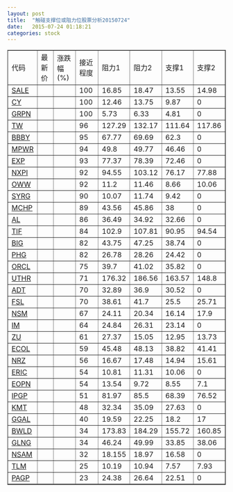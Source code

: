 ```yaml
---
layout: post
title:  "触碰支撑位或阻力位股票分析20150724"
date:   2015-07-24 01:18:21
categories: stock
---
```

<script type="text/javascript">
var stockList = []
stockList.push('gb_sale');
stockList.push('gb_cy');
stockList.push('gb_grpn');
stockList.push('gb_tw');
stockList.push('gb_bbby');
stockList.push('gb_mpwr');
stockList.push('gb_exp');
stockList.push('gb_nxpi');
stockList.push('gb_oww');
stockList.push('gb_syrg');
stockList.push('gb_mchp');
stockList.push('gb_al');
stockList.push('gb_tif');
stockList.push('gb_big');
stockList.push('gb_phg');
stockList.push('gb_orcl');
stockList.push('gb_uthr');
stockList.push('gb_adt');
stockList.push('gb_fsl');
stockList.push('gb_nsm');
stockList.push('gb_im');
stockList.push('gb_zu');
stockList.push('gb_ecol');
stockList.push('gb_nrz');
stockList.push('gb_eric');
stockList.push('gb_eopn');
stockList.push('gb_ipgp');
stockList.push('gb_kmt');
stockList.push('gb_ggal');
stockList.push('gb_bwld');
stockList.push('gb_glng');
stockList.push('gb_nsam');
stockList.push('gb_tlm');
stockList.push('gb_pagp');
</script>
<table border="1">
 <tr>
 <td>代码</td>
 <td>最新价</td>
 <td>涨跌幅(%)</td>
 <td>接近程度</td>
 <td>阻力1</td>
 <td>阻力2</td>
 <td>支撑1</td>
 <td>支撑2</td>
</tr>
  <tr id="sale" class="red">
  <td><a href="http://stock.finance.sina.com.cn/usstock/quotes/SALE.html" target="_blank">SALE</a></td><td></td><td></td><td>100</td><td>16.85</td><td>18.47</td><td>13.55</td><td>14.98</td></tr>
  <tr id="cy" class="red">
  <td><a href="http://stock.finance.sina.com.cn/usstock/quotes/CY.html" target="_blank">CY</a></td><td></td><td></td><td>100</td><td>12.46</td><td>13.75</td><td>9.87</td><td>0</td></tr>
  <tr id="grpn" class="green">
  <td><a href="http://stock.finance.sina.com.cn/usstock/quotes/GRPN.html" target="_blank">GRPN</a></td><td></td><td></td><td>100</td><td>5.73</td><td>6.33</td><td>4.81</td><td>0</td></tr>
  <tr id="tw" class="red">
  <td><a href="http://stock.finance.sina.com.cn/usstock/quotes/TW.html" target="_blank">TW</a></td><td></td><td></td><td>96</td><td>127.29</td><td>132.17</td><td>111.64</td><td>117.86</td></tr>
  <tr id="bbby" class="red">
  <td><a href="http://stock.finance.sina.com.cn/usstock/quotes/BBBY.html" target="_blank">BBBY</a></td><td></td><td></td><td>95</td><td>67.77</td><td>69.69</td><td>62.3</td><td>0</td></tr>
  <tr id="mpwr" class="red">
  <td><a href="http://stock.finance.sina.com.cn/usstock/quotes/MPWR.html" target="_blank">MPWR</a></td><td></td><td></td><td>94</td><td>49.8</td><td>49.77</td><td>46.46</td><td>0</td></tr>
  <tr id="exp" class="red">
  <td><a href="http://stock.finance.sina.com.cn/usstock/quotes/EXP.html" target="_blank">EXP</a></td><td></td><td></td><td>93</td><td>77.37</td><td>78.39</td><td>72.46</td><td>0</td></tr>
  <tr id="nxpi" class="red">
  <td><a href="http://stock.finance.sina.com.cn/usstock/quotes/NXPI.html" target="_blank">NXPI</a></td><td></td><td></td><td>92</td><td>94.55</td><td>103.12</td><td>76.17</td><td>77.88</td></tr>
  <tr id="oww" class="red">
  <td><a href="http://stock.finance.sina.com.cn/usstock/quotes/OWW.html" target="_blank">OWW</a></td><td></td><td></td><td>92</td><td>11.2</td><td>11.46</td><td>8.66</td><td>10.06</td></tr>
  <tr id="syrg" class="green">
  <td><a href="http://stock.finance.sina.com.cn/usstock/quotes/SYRG.html" target="_blank">SYRG</a></td><td></td><td></td><td>90</td><td>10.07</td><td>11.74</td><td>9.42</td><td>0</td></tr>
  <tr id="mchp" class="red">
  <td><a href="http://stock.finance.sina.com.cn/usstock/quotes/MCHP.html" target="_blank">MCHP</a></td><td></td><td></td><td>89</td><td>43.56</td><td>45.86</td><td>38</td><td>0</td></tr>
  <tr id="al" class="red">
  <td><a href="http://stock.finance.sina.com.cn/usstock/quotes/AL.html" target="_blank">AL</a></td><td></td><td></td><td>86</td><td>36.49</td><td>34.92</td><td>32.66</td><td>0</td></tr>
  <tr id="tif" class="green">
  <td><a href="http://stock.finance.sina.com.cn/usstock/quotes/TIF.html" target="_blank">TIF</a></td><td></td><td></td><td>84</td><td>102.9</td><td>107.81</td><td>90.95</td><td>94.54</td></tr>
  <tr id="big" class="red">
  <td><a href="http://stock.finance.sina.com.cn/usstock/quotes/BIG.html" target="_blank">BIG</a></td><td></td><td></td><td>82</td><td>43.75</td><td>47.25</td><td>38.74</td><td>0</td></tr>
  <tr id="phg" class="red">
  <td><a href="http://stock.finance.sina.com.cn/usstock/quotes/PHG.html" target="_blank">PHG</a></td><td></td><td></td><td>82</td><td>26.78</td><td>28.26</td><td>24.42</td><td>0</td></tr>
  <tr id="orcl" class="red">
  <td><a href="http://stock.finance.sina.com.cn/usstock/quotes/ORCL.html" target="_blank">ORCL</a></td><td></td><td></td><td>75</td><td>39.7</td><td>41.02</td><td>35.82</td><td>0</td></tr>
  <tr id="uthr" class="red">
  <td><a href="http://stock.finance.sina.com.cn/usstock/quotes/UTHR.html" target="_blank">UTHR</a></td><td></td><td></td><td>71</td><td>176.32</td><td>186.56</td><td>163.57</td><td>148.8</td></tr>
  <tr id="adt" class="red">
  <td><a href="http://stock.finance.sina.com.cn/usstock/quotes/ADT.html" target="_blank">ADT</a></td><td></td><td></td><td>70</td><td>32.89</td><td>36.9</td><td>30.52</td><td>0</td></tr>
  <tr id="fsl" class="red">
  <td><a href="http://stock.finance.sina.com.cn/usstock/quotes/FSL.html" target="_blank">FSL</a></td><td></td><td></td><td>70</td><td>38.61</td><td>41.7</td><td>25.5</td><td>25.71</td></tr>
  <tr id="nsm" class="green">
  <td><a href="http://stock.finance.sina.com.cn/usstock/quotes/NSM.html" target="_blank">NSM</a></td><td></td><td></td><td>67</td><td>24.11</td><td>20.34</td><td>16.14</td><td>17.9</td></tr>
  <tr id="im" class="red">
  <td><a href="http://stock.finance.sina.com.cn/usstock/quotes/IM.html" target="_blank">IM</a></td><td></td><td></td><td>64</td><td>24.84</td><td>26.31</td><td>23.14</td><td>0</td></tr>
  <tr id="zu" class="green">
  <td><a href="http://stock.finance.sina.com.cn/usstock/quotes/ZU.html" target="_blank">ZU</a></td><td></td><td></td><td>61</td><td>27.37</td><td>15.05</td><td>12.95</td><td>13.73</td></tr>
  <tr id="ecol" class="red">
  <td><a href="http://stock.finance.sina.com.cn/usstock/quotes/ECOL.html" target="_blank">ECOL</a></td><td></td><td></td><td>59</td><td>45.48</td><td>48.13</td><td>38.82</td><td>41.41</td></tr>
  <tr id="nrz" class="green">
  <td><a href="http://stock.finance.sina.com.cn/usstock/quotes/NRZ.html" target="_blank">NRZ</a></td><td></td><td></td><td>56</td><td>16.67</td><td>17.48</td><td>14.94</td><td>15.61</td></tr>
  <tr id="eric" class="red">
  <td><a href="http://stock.finance.sina.com.cn/usstock/quotes/ERIC.html" target="_blank">ERIC</a></td><td></td><td></td><td>54</td><td>10.81</td><td>11.31</td><td>10.06</td><td>0</td></tr>
  <tr id="eopn" class="green">
  <td><a href="http://stock.finance.sina.com.cn/usstock/quotes/EOPN.html" target="_blank">EOPN</a></td><td></td><td></td><td>54</td><td>13.54</td><td>9.72</td><td>8.55</td><td>7.1</td></tr>
  <tr id="ipgp" class="red">
  <td><a href="http://stock.finance.sina.com.cn/usstock/quotes/IPGP.html" target="_blank">IPGP</a></td><td></td><td></td><td>51</td><td>81.97</td><td>85.5</td><td>68.39</td><td>76.52</td></tr>
  <tr id="kmt" class="red">
  <td><a href="http://stock.finance.sina.com.cn/usstock/quotes/KMT.html" target="_blank">KMT</a></td><td></td><td></td><td>48</td><td>32.34</td><td>35.09</td><td>27.63</td><td>0</td></tr>
  <tr id="ggal" class="red">
  <td><a href="http://stock.finance.sina.com.cn/usstock/quotes/GGAL.html" target="_blank">GGAL</a></td><td></td><td></td><td>40</td><td>19.59</td><td>22.25</td><td>18.2</td><td>17</td></tr>
  <tr id="bwld" class="red">
  <td><a href="http://stock.finance.sina.com.cn/usstock/quotes/BWLD.html" target="_blank">BWLD</a></td><td></td><td></td><td>34</td><td>173.83</td><td>184.29</td><td>155.72</td><td>160.85</td></tr>
  <tr id="glng" class="red">
  <td><a href="http://stock.finance.sina.com.cn/usstock/quotes/GLNG.html" target="_blank">GLNG</a></td><td></td><td></td><td>34</td><td>46.24</td><td>49.99</td><td>33.85</td><td>38.06</td></tr>
  <tr id="nsam" class="red">
  <td><a href="http://stock.finance.sina.com.cn/usstock/quotes/NSAM.html" target="_blank">NSAM</a></td><td></td><td></td><td>32</td><td>18.155</td><td>18.97</td><td>16.58</td><td>0</td></tr>
  <tr id="tlm" class="green">
  <td><a href="http://stock.finance.sina.com.cn/usstock/quotes/TLM.html" target="_blank">TLM</a></td><td></td><td></td><td>25</td><td>10.19</td><td>10.94</td><td>7.57</td><td>7.93</td></tr>
  <tr id="pagp" class="green">
  <td><a href="http://stock.finance.sina.com.cn/usstock/quotes/PAGP.html" target="_blank">PAGP</a></td><td></td><td></td><td>23</td><td>24.38</td><td>26.64</td><td>22.51</td><td>0</td></tr>
</table>
